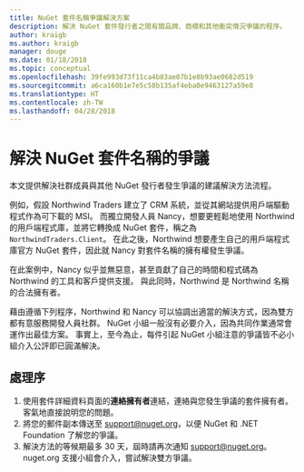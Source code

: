 ```yaml
---
title: NuGet 套件名稱爭議解決方案
description: 解決 NuGet 套件發行者之間有關品牌、商標和其他衝突情況爭議的程序。
author: kraigb
ms.author: kraigb
manager: douge
ms.date: 01/18/2018
ms.topic: conceptual
ms.openlocfilehash: 39fe993d73f11ca4b83ae07b1e8b93ae0682d519
ms.sourcegitcommit: a6ca160b1e7e5c58b135af4eba0e9463127a59e8
ms.translationtype: HT
ms.contentlocale: zh-TW
ms.lasthandoff: 04/28/2018
---
```

# <a name="resolving-disputes-over-nuget-package-names"></a>解決 NuGet 套件名稱的爭議

本文提供解決社群成員與其他 NuGet 發行者發生爭議的建議解決方法流程。

例如，假設 Northwind Traders 建立了 CRM 系統，並從其網站提供用戶端驅動程式作為可下載的 MSI。 而獨立開發人員 Nancy，想要更輕鬆地使用 Northwind 的用戶端程式庫，並將它轉換成 NuGet 套件，稱之為 `NorthwindTraders.Client`。 在此之後，Northwind 想要產生自己的用戶端程式庫官方 NuGet 套件，因此就 Nancy 對套件名稱的擁有權發生爭議。

在此案例中，Nancy 似乎並無惡意，甚至貢獻了自己的時間和程式碼為 Northwind 的工具和客戶提供支援。 與此同時，Northwind 是 Northwind 名稱的合法擁有者。

藉由遵循下列程序，Northwind 和 Nancy 可以協調出適當的解決方式，因為雙方都有意服務開發人員社群。 NuGet 小組一般沒有必要介入，因為共同作業通常會運作出最佳方案。 事實上，至今為止，每件引起 NuGet 小組注意的爭議皆不必小組介入公評即已圓滿解決。

## <a name="process"></a>處理序

1. 使用套件詳細資料頁面的**連絡擁有者**連結，連絡與您發生爭議的套件擁有者。 客氣地直接說明您的問題。
2. 將您的郵件副本傳送至 [support@nuget.org](mailto:support@nuget.org)，以便 NuGet 和 .NET Foundation 了解您的爭議。
3. 解決方法的等候期最多 30 天，屆時請再次通知 [support@nuget.org](mailto:support@nuget.org)。 nuget.org 支援小組會介入，嘗試解決雙方爭議。
